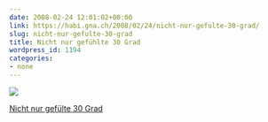 ```yaml
---
date: 2008-02-24 12:01:02+00:00
link: https://habi.gna.ch/2008/02/24/nicht-nur-gefulte-30-grad/
slug: nicht-nur-gefulte-30-grad
title: Nicht nur gefühlte 30 Grad
wordpress_id: 1194
categories:
- none
---
```



 [![](https://static.flickr.com/3205/2288360350_83f5dcff0e_m.jpg)](https://www.flickr.com/photos/habi/2288360350/)
   

 
  [Nicht nur gefülte 30 Grad](https://www.flickr.com/photos/habi/2288360350/)
    

 




  

